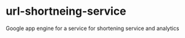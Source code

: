 url-shortneing-service
======================

Google app engine for a service for shortening service and analytics
